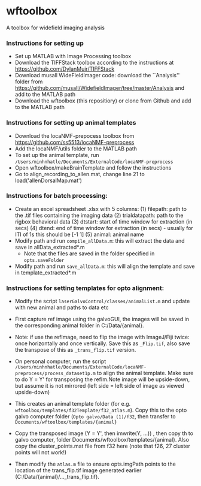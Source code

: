 # wftoolbox
A toolbox for widefield imaging analysis

### Instructions for setting up
- Set up MATLAB with Image Processing toolbox
- Download the TIFFStack toolbox according to the instructions at https://github.com/DylanMuir/TIFFStack
- Download musall WideFieldImager code: download the ``Analysis'' folder from https://github.com/musall/WidefieldImager/tree/master/Analysis and add to the MATLAB path
- Download the wftoolbox (this repositiory) or clone from Github and add to the MATLAB path

### Instructions for setting up animal templates
- Download the locaNMF-prepocess toolbox from https://github.com/ss5513/locaNMF-preprocess
- Add the locaNMF/utils folder to the MATLAB path
- To set up the animal template, run `/Users/minhnhatle/Documents/ExternalCode/locaNMF-preprocess`
- Open wftoolbox/makeBrainTemplate and follow the instructions
- Go to align_recording_to_allen.mat, change line 21 to load('allenDorsalMap.mat')

### Instructions for batch processing:
- Create an excel spreadsheet .xlsx with 5 columns: 
(1) filepath: path to the .tif files containing the imaging data
(2) trialdatapath: path to the rigbox behavioral data
(3) dtstart: start of time window for extraction (in secs)
(4) dtend: end of time window for extraction (in secs) - usually for ITI of 1s this should be [-1 1]
(5) animal: animal name
- Modify path and run `compile_allData.m`: this will extract the data and save in allData_extracted*.m
    - Note that the files are saved in the folder specified in `opts.saveFolder`
- Modify path and run `save_allData.m`: this will align the template and save in template_extracted*.m

### Instructions for setting templates for opto alignment:
- Modify the script `laserGalvoControl/classes/animalList.m` and update with new animal and paths to data etc
- First capture ref image using the galvoGUI, the images will be saved in the corresponding animal folder in C:/Data/{animal}.
- Note: if use the refImage, need to flip the image with ImageJ/Fiji twice: once horizontally and once vertically. Save this as `_Flip.tif`, also save the transpose of this as `_trans_flip.tif` version.
- On personal computer, run the script `/Users/minhnhatle/Documents/ExternalCode/locaNMF-preprocess/process_dataset1p.m` to align the animal template. Make sure to do Y = Y' for transposing the refIm.Note image will be upside-down, but assume it is not mirrored (left side = left side of image as viewed upside-down)
- This creates an animal template folder (for e.g. `wftoolbox/templates/f32Template/f32_atlas.m`). Copy this to the opto galvo computer folder (`Opto galvo/Data (1)/f32`, then transfer to `Documents/wftoolbox/templates/{animal}`
- Copy the transposed image (Y = Y', then imwrite(Y, ...)) , then copy th to galvo computer, folder Documents/wftoolbox/templates/{animal}. Also copy the cluster_points.mat file from f32 here (note that f26, 27 cluster points will not work!)

- Then modify the `atlas.m` file to ensure opts.imgPath points to the location of the trans_flip.tif image generated earlier (C:/Data/{animal}/..._trans_flip.tif).
